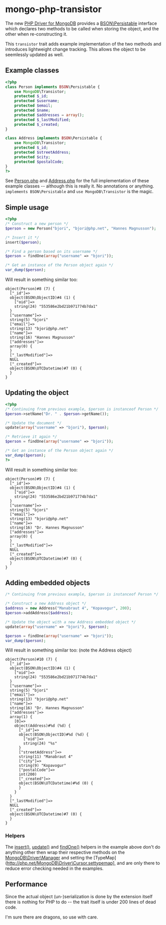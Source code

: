 # mongo-php-transistor

The new [PHP Driver for MongoDB](10gen-labs/mongo-php-driver-prototype) provides a
[BSON\Persistable](http://php.net/php.net/BSON\Persistable) interface which declares
two methods to be called when storing the object, and the other when re-constructing it.

This `transistor` trait adds example implementation of the two methods and introduces
lightweight change tracking. This allows the object to be seemlessly updated as well.



## Example classes

```php
<?php
class Person implements BSON\Persistable {
    use MongoDB\Transistor;
    protected $_id;
    protected $username;
    protected $email;
    protected $name;
    protected $addresses = array();
    protected $_lastModified;
    protected $_created;
}

class Address implements BSON\Persistable {
    use MongoDB\Transistor;
    protected $_id;
    protected $streetAddress;
    protected $city;
    protected $postalCode;
}
?>
```
See [Person.php](tests/utils/classes/Person.php) and [Address.php](tests/utils/classes/Address.php) for
the full implementation of these example classes -- although this is really it. No annotations or anything.
`implements BSON\Persistable` and `use MongoDB\Transistor` is the magic.

## Simple usage

```php
<?php
/* Construct a new person */
$person = new Person("bjori", "bjori@php.net", "Hannes Magnusson");

/* Insert it */
insert($person);

/* Find a person based on its username */
$person = findOne(array("username" => "bjori"));

/* Get an instance of the Person object again */
var_dump($person);
```

Will result in something similar too:

```
object(Person)#8 (7) {
  ["_id"]=>
  object(BSON\ObjectID)#4 (1) {
    ["oid"]=>
    string(24) "553586e2bd21b971774b7da1"
  }
  ["username"]=>
  string(5) "bjori"
  ["email"]=>
  string(13) "bjori@php.net"
  ["name"]=>
  string(16) "Hannes Magnusson"
  ["addresses"]=>
  array(0) {
  }
  ["_lastModified"]=>
  NULL
  ["_created"]=>
  object(BSON\UTCDatetime)#7 (0) {
  }
}
```

## Updating the object

```php
<?php
/* Continuing from previous example, $person is instanceof Person */
$person->setName("Dr. " . $person->getName());

/* Update the document */
update(array("username" => "bjori"), $person);

/* Retrieve it again */
$person = findOne(array("username" => "bjori"));

/* Get an instance of the Person object again */
var_dump($person);
?>
```
Will result in something similar too:
```
object(Person)#9 (7) {
  ["_id"]=>
  object(BSON\ObjectID)#4 (1) {
    ["oid"]=>
    string(24) "553586e2bd21b971774b7da1"
  }
  ["username"]=>
  string(5) "bjori"
  ["email"]=>
  string(13) "bjori@php.net"
  ["name"]=>
  string(16) "Dr. Hannes Magnusson"
  ["addresses"]=>
  array(0) {
  }
  ["_lastModified"]=>
  NULL
  ["_created"]=>
  object(BSON\UTCDatetime)#7 (0) {
  }
}
```

## Adding embedded objects

```php
/* Continuing from previous example, $person is instanceof Person */

/* Construct a new Address object */
$address = new Address("Manabraut 4", "Kopavogur", 200);
$person->addAddress($address);

/* Update the object with a new Address embedded object */
update(array("username" => "bjori"), $person);

$person = findOne(array("username" => "bjori"));
var_dump($person);
```
Will result in something similar too: (note the Address object)

```
object(Person)#10 (7) {
  ["_id"]=>
  object(BSON\ObjectID)#4 (1) {
    ["oid"]=>
    string(24) "553586e2bd21b971774b7da1"
  }
  ["username"]=>
  string(5) "bjori"
  ["email"]=>
  string(13) "bjori@php.net"
  ["name"]=>
  string(16) "Dr. Hannes Magnusson"
  ["addresses"]=>
  array(1) {
    [0]=>
    object(Address)#%d (%d) {
      ["_id"]=>
      object(BSON\ObjectID)#%d (%d) {
        ["oid"]=>
        string(24) "%s"
      }
      ["streetAddress"]=>
      string(11) "Manabraut 4"
      ["city"]=>
      string(9) "Kopavogur"
      ["postalCode"]=>
      int(200)
      ["_created"]=>
      object(BSON\UTCDatetime)#%d (0) {
      }
    }
  }
  ["_lastModified"]=>
  NULL
  ["_created"]=>
  object(BSON\UTCDatetime)#7 (0) {
  }
}
```


### Helpers

The [insert()](tests/utils/tools.inc#L4-L13), [update()](tests/utils/tools.inc#L15-L26)
and [findOne()](tests/utils/tools.inc#L28-L41) helpers in the example above don't do
anything other then wrap their respective methods on the
[MongoDB\Driver\Manager](http://php.net/MongoDB\Driver\Manager) and setting the
[TypeMap](http://php.net/MongoDB\Driver\Cursor.settypemap], and are only there to reduce error checking needed
in the examples.


## Performance

Since the actual object (un-)serialization is done by the extension itself there
is nothing for PHP to do -- the trait itself is under 200 lines of dead code.



I'm sure there are dragons, so use with care.
